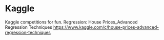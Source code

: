 # Kaggle
Kaggle competitions for fun.
Regression:
	House Prices_Advanced Regression Techniques https://www.kaggle.com/c/house-prices-advanced-regression-techniques

 
